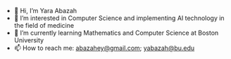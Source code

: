 - 👋 Hi, I’m Yara Abazah
- 👀 I’m interested in Computer Science and implementing AI technology in the field of medicine
- 🌱 I’m currently learning Mathematics and Computer Science at Boston University
- 📫 How to reach me: abazahey@gmail.com; yabazah@bu.edu

<!---
yabazah/yabazah is a ✨ special ✨ repository because its `README.md` (this file) appears on your GitHub profile.
You can click the Preview link to take a look at your changes.
--->
